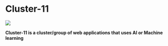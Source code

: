 # Cluster-11

![](https://github.com/Prottoy2938/cluster-11-website/workflows/Check%20Committed%20Code/badge.svg)

**Cluster-11 is a cluster/group of web applications that uses AI or Machine learning**
